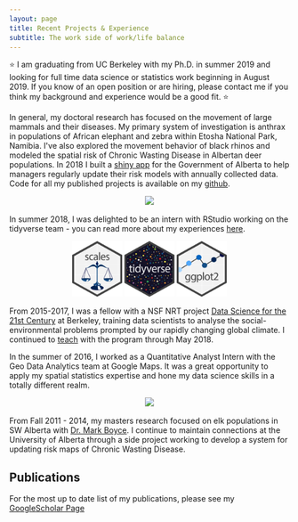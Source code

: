 ```yaml
---
layout: page
title: Recent Projects & Experience
subtitle: The work side of work/life balance
---
```



:star: I am graduating from UC Berkeley with my Ph.D. in summer 2019 and looking
for full time data science or statistics work beginning in August 2019. If you know of an open position or are hiring, please contact me if you think my background and experience would be a good fit. :star:

In general, my doctoral research has focused on the movement of large mammals and their diseases. My primary system of investigation is anthrax in populations of African elephant and zebra within Etosha National Park, Namibia. I've also explored the movement behavior of black rhinos and modeled the spatial risk
of Chronic Wasting Disease in Albertan deer populations. In 2018 I built a [shiny 
app](https://github.com/dpseidel/ABCWD_Shiny) for the Government of Alberta to help managers regularly update their risk models with annually collected data. 
Code for all my published projects is available on my [github](https://github.com/dpseidel).

<p align="center"><img src="https://dpseidel.github.io/img/elephants.jpg"/></p>

In summer 2018, I was delighted to be an intern with RStudio working on the tidyverse
team - you can read more about my experiences [here](https://www.danaseidel.com/2018-09-01-ATidySummer/). 

<p align="center"><img src="https://raw.githubusercontent.com/rstudio/hex-stickers/master/PNG/scales.png" height="100" width="90" />
<img src="https://raw.githubusercontent.com/rstudio/hex-stickers/master/PNG/tidyverse.png" height="100" width="90" />
<img src="https://raw.githubusercontent.com/rstudio/hex-stickers/master/PNG/ggplot2.png" height="100" width="90" /></p>

From 2015-2017, I was a fellow with a NSF NRT project [Data Science for the 21st Century](http://ds421.berkeley.edu/) at Berkeley, training data scientists to analyse the social-environmental problems prompted by our rapidly changing global climate. I continued to [teach](https://dpseidel.github.io/teaching) with the program through May 2018.

In the summer of 2016, I worked as a Quantitative Analyst Intern with the Geo Data Analytics team at Google Maps. It was a great opportunity to apply my spatial statistics expertise and hone my data science skills in a totally different realm. 

<p align="center"><img src="https://dpseidel.github.io/img/map.jpg"/></p>

From Fall 2011 - 2014,  my masters research focused on elk populations in SW Alberta with [Dr. Mark Boyce](https://www.ualberta.ca/science/about-us/contact-us/faculty-directory/mark-boyce). I continue to maintain connections at the University of Alberta through a side project working to develop a system for updating risk maps of Chronic Wasting Disease. 

## Publications
For the most up to date list of my publications, please see my [GoogleScholar Page](https://scholar.google.com/citations?user=0BKLXCUAAAAJ)
